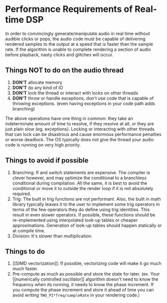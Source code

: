 # Performance Requirements of Real-time DSP
In order to convincingly generate/manipulate audio in real time without audible clicks or pops, the audio code must be capable of delivering rendered samples to the output at a speed that is faster than the sample rate. If the algorithm is unable to complete rendering a section of audio before playback, nasty clicks and glitches will occur. 

## Things NOT to do on the audio thread
1. **DON'T** allocate memory
2. **DON'T** do any kind of IO
3. **DON'T** lock the thread or interact with locks on other threads
4. **DON'T** throw or handle exceptions, don't use code that is capable of throwing exceptions. (even having exceptions in your code path adds branching)

The above operations have one thing in common: they take an indeterminate amount of time to resolve, if they resolve at all, or they are just plain slow (eg. exceptions). Locking or interacting with other threads that can lock can be disastrous and cause enormous performance penalties or worse deadlock. The OS typically does not give the thread your audio code is running on very high priority.

## Things to avoid if possible
1. Branching: If and switch statements are expensive. The compiler is clever however, and may optimize the conditional to a branchless conditional during compilation. All the same, it is best to avoid the conditional or move it to outside the render loop if it is not absolutely required.
2. Trig: The built in trig functions are not performant. Also, the built in math library typically leaves it to the user to implement some trig operators in terms of the few operators they do define using trig identities. This result in even slower operators. If possible, these functions should be re-implemented using interpolated look-up tables or cheaper approximations. Generation of look-up tables should happen statically or at compile time. 
3. Division: It's slower than multiplication.

## Things to do
1. [[SIMD vectorization]]: If possible, vectorizing code will make it go much much faster.
2. Pre-compute as much as possible and store the state for later. (ex. Your [[numerically controlled oscillator]] algorithm doesn't need to know the frequency when its running, it needs to know the phase increment. If you compute the phase increment and store it ahead of time you can avoid writing `TWO_PI*freq/sampleRate` in your rendering code.)
